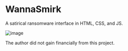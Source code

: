 # WannaSmirk
A satirical ransomware interface in HTML, CSS, and JS. 

![image](https://user-images.githubusercontent.com/67705789/226263438-d99b2ee9-9d63-45e3-a38b-51ccefd8390d.png)

The author did not gain financially from this project. 
